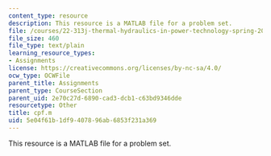 ```yaml
---
content_type: resource
description: This resource is a MATLAB file for a problem set.
file: /courses/22-313j-thermal-hydraulics-in-power-technology-spring-2007/5e04f61b1df9407896ab6853f231a369_cpf.m
file_size: 460
file_type: text/plain
learning_resource_types:
- Assignments
license: https://creativecommons.org/licenses/by-nc-sa/4.0/
ocw_type: OCWFile
parent_title: Assignments
parent_type: CourseSection
parent_uid: 2e70c27d-6890-cad3-dcb1-c63bd9346dde
resourcetype: Other
title: cpf.m
uid: 5e04f61b-1df9-4078-96ab-6853f231a369
---
```

This resource is a MATLAB file for a problem set.